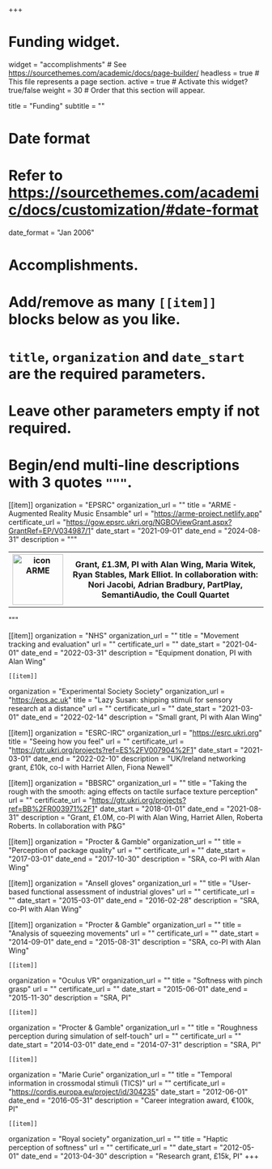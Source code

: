 +++
# Funding widget.
widget = "accomplishments"  # See https://sourcethemes.com/academic/docs/page-builder/
headless = true  # This file represents a page section.
active = true  # Activate this widget? true/false
weight = 30  # Order that this section will appear.

title = "Funding"
subtitle = ""

# Date format
#   Refer to https://sourcethemes.com/academic/docs/customization/#date-format
date_format = "Jan 2006"

# Accomplishments.
#   Add/remove as many `[[item]]` blocks below as you like.
#   `title`, `organization` and `date_start` are the required parameters.
#   Leave other parameters empty if not required.
#   Begin/end multi-line descriptions with 3 quotes `"""`.

[[item]]
  organization = "EPSRC"
  organization_url = ""
  title = "ARME - Augmented Reality Music Ensamble"
  url = "https://arme-project.netlify.app"
  certificate_url = "https://gow.epsrc.ukri.org/NGBOViewGrant.aspx?GrantRef=EP/V034987/1"
  date_start = "2021-09-01"
  date_end = "2024-08-31"
  description = """<table><tr><th><a href="https://arme-project.netlify.app"><img src="https://arme-project.netlify.app/media/ARME%20squared%20logo.jpg" alt="icon ARME" class="img-responsive" width="100" height="100"></a></th>
  <th> Grant, £1.3M, PI with Alan Wing, Maria Witek, Ryan Stables, Mark Elliot. In collaboration with: Nori Jacobi, Adrian Bradbury, PartPlay, SemantiAudio, the Coull Quartet </th>
  </tr></table>"""


  [[item]]
  organization = "NHS"
  organization_url = ""
  title = "Movement tracking and evaluation"
  url = ""
  certificate_url = ""
  date_start = "2021-04-01"
  date_end = "2022-03-31"
  description = "Equipment donation, PI with Alan Wing"

    [[item]]
  organization = "Experimental Society Society"
  organization_url = "https://eps.ac.uk"
  title = "Lazy Susan: shipping stimuli for sensory research at a distance"
  url = ""
  certificate_url = ""
  date_start = "2021-03-01"
  date_end = "2022-02-14"
  description = "Small grant, PI with Alan Wing"




  [[item]]
  organization = "ESRC-IRC"
  organization_url = "https://esrc.ukri.org"
  title = "Seeing how you feel"
  url = ""
  certificate_url = "https://gtr.ukri.org/projects?ref=ES%2FV007904%2F1"
  date_start = "2021-03-01"
  date_end = "2022-02-10"
  description = "UK/Ireland networking grant, £10k, co-I with Harriet Allen, Fiona Newell"


  [[item]]
  organization = "BBSRC"
  organization_url = ""
  title = "Taking the rough with the smooth: aging effects on tactile surface texture perception"
  url = ""
  certificate_url = "https://gtr.ukri.org/projects?ref=BB%2FR003971%2F1"
  date_start = "2018-01-01"
  date_end = "2021-08-31"
  description = "Grant, £1.0M, co-PI with Alan Wing, Harriet Allen, Roberta Roberts. In collaboration with P&G"



  [[item]]
  organization = "Procter & Gamble"
  organization_url = ""
  title = "Perception of package quality"
  url = ""
  certificate_url = ""
  date_start = "2017-03-01"
  date_end = "2017-10-30"
  description = "SRA, co-PI with Alan Wing"



  [[item]]
  organization = "Ansell gloves"
  organization_url = ""
  title = "User-based functional assessment of industrial gloves"
  url = ""
  certificate_url = ""
  date_start = "2015-03-01"
  date_end = "2016-02-28"
  description = "SRA, co-PI with Alan Wing"



  [[item]]
  organization = "Procter & Gamble"
  organization_url = ""
  title = "Analysis of squeezing movements"
  url = ""
  certificate_url = ""
  date_start = "2014-09-01"
  date_end = "2015-08-31"
  description = "SRA, co-PI with Alan Wing"


    [[item]]
  organization = "Oculus VR"
  organization_url = ""
  title = "Softness with pinch grasp"
  url = ""
  certificate_url = ""
  date_start = "2015-06-01"
  date_end = "2015-11-30"
  description = "SRA, PI"

    [[item]]
  organization = "Procter & Gamble"
  organization_url = ""
  title = "Roughness perception during simulation of self-touch"
  url = ""
  certificate_url = ""
  date_start = "2014-03-01"
  date_end = "2014-07-31"
  description = "SRA, PI"


    [[item]]
  organization = "Marie Curie"
  organization_url = ""
  title = "Temporal information in crossmodal stimuli (TICS)"
  url = ""
  certificate_url = "https://cordis.europa.eu/project/id/304235"
  date_start = "2012-06-01"
  date_end = "2016-05-31"
  description = "Career integration award, €100k, PI"



    [[item]]
  organization = "Royal society"
  organization_url = ""
  title = "Haptic perception of softness"
  url = ""
  certificate_url = ""
  date_start = "2012-05-01"
  date_end = "2013-04-30"
  description = "Research grant, £15k, PI"
+++
